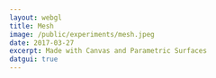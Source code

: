 ```yaml
---
layout: webgl
title: Mesh
image: /public/experiments/mesh.jpeg
date: 2017-03-27
excerpt: Made with Canvas and Parametric Surfaces
datgui: true
---
```


<style>
.webgl-container {
    background: #000;
}
</style>

<script>
{% include matrix.js %}
{% include shapes.js %}


var startTime = Date.now() / 1000,
    time = startTime;

function resize() {
    var canvas = document.getElementById('canvas');
    // Lookup the size the browser is displaying the canvas.
    var displayWidth = canvas.parentNode.clientWidth;
    var displayHeight = canvas.parentNode.clientHeight;

    // Check if the canvas is not the same size.
    if (canvas.width != displayWidth ||
        canvas.height != displayHeight) {

        // Make the canvas the same size
        canvas.width = displayWidth;
        canvas.height = displayHeight;

        canvas.style.width = displayWidth + 'px';
        canvas.style.height = displayHeight + 'px';
    }

    return displayHeight / displayWidth;
}


function draw2DCanvases(canvases, conf) {
    for (var i = 0; i < canvases.length; i++)
        trackCursor(canvases[i]);
    setInterval(function() {
        resize();
        var i, canvas, context;
        time = Date.now() / 1000 - startTime;
        for (i = 0; i < canvases.length; i++)
            if ((canvas = canvases[i]).update) {
                context = canvas.getContext('2d');
                context.clearRect(0, 0, canvas.width, canvas.height);
                canvas.update(context, conf[i]);
            }
    }, 30);
}

function trackCursor(canvas) {
    canvas.cursor = {
        x: 0,
        y: 0,
        z: 0
    };
    canvas.setCursor = function(x, y, z) {
        var r = this.getBoundingClientRect();
        this.cursor.x = x - r.left;
        this.cursor.y = y - r.top;
        if (z !== undefined)
            this.cursor.z = z;
    }
    canvas.onmousedown = function(e) {
        this.setCursor(e.clientX, e.clientY, 1);
    }
    canvas.onmousemove = function(e) {
        this.setCursor(e.clientX, e.clientY);
    }
    canvas.onmouseup = function(e) {
        this.setCursor(e.clientX, e.clientY, 0);
    }
}
window.onload = function(){
    var m = [0, 0, 0, 0, 0, 0, 0, 0, 0, 0, 0, 0, 0, 0, 0, 0];
    var conf = [{}];
    var gui = new dat.GUI(),
        c1 = conf[0];
    c1.Type = "Sphere";
    c1.Color = "rgb(255, 255, 255)";
    c1.lineWidth = 1;
    c1.scale = .3;
    c1.nu = 20;
    c1.nv = 20;
    console.log(c1);
    gui.add(c1, 'Type', ["Sphere", "Hemisphere", "Cone", "Torus", "Plane", "Paraboloid", "Tube"]); 
    gui.add(c1, 'lineWidth', 1, 10);
    gui.add(c1, 'scale', 0.1, 2);
    gui.add(c1, 'nv', 1, 100);
    gui.add(c1, 'nu', 1, 100);
    gui.addColor(c1, 'Color');
    canvas.update = function(g, conf) {
        var p, C, c, canvas = this;

        // DRAW A SET OF CURVES IN 3D WITH PERSPECTIVE PROJECTION.

        function drawCurves(m, C) {
            var i, n, p, cv, x, y, z, fl = 5,
                w = canvas.width;
            h = canvas.height;

            // LOOP THROUGH CURVES.

            for (n = 0; n < C.length; n++) {

                // BUILD THE PROJECTED CURVE, POINT BY POINT.

                cv = [];
                for (i = 0; i < C[n].length; i++) {

                    // TRANSFORM POINT

                    p = M.transform(m, C[n][i]);

                    // RETRIEVE COORDINATES FROM TRANSFORMED POINT

                    x = p[0];
                    y = p[1];
                    z = p[2];

                    // DO PERSPECTIVE TRANSFORM

                    x *= fl / (fl - z);
                    y *= fl / (fl - z);

                    // DO VIEWPORT TRANSFORM

                    x = w * x * .5 + .5 * w;
                    y = -w * y * .5 + .5 * h;
                    cv.push([x, y]);
                }

                // DRAW THE PROJECTED CURVE ONTO THE CANVAS.

                g.beginPath();
                g.moveTo(cv[0][0], cv[0][1]);
                for (i = 1; i < cv.length; i++)
                    g.lineTo(cv[i][0], cv[i][1]);
                g.stroke();
            }
        }

        g.lineCap = 'round';
        g.lineJoin = 'round';
        g.strokeStyle = conf.Color;
        g.lineWidth = conf.lineWidth;

        M.identity(m);
        M.scale(m, conf.scale);

        M.save(m);
        M.rotateY(m, time);
        M.rotateX(m, time / 2);
        //M.translate(m, [1, 1, 0]);

        switch(conf.Type){
            case "Torus":
                drawCurves(m, S.parametricMesh(S.torus, conf.nu, conf.nv));
                break;
            case "Sphere":
                drawCurves(m, S.parametricMesh(S.sphere(), conf.nu, conf.nv));
                break;
            case "Hemisphere":
                drawCurves(m, S.parametricMesh(S.sphere(1), conf.nu, conf.nv));
                break;
            case "Cone":
                drawCurves(m, S.parametricMesh(S.cone(2), conf.nu, conf.nv));
                break;
             case "Plane":
                drawCurves(m, S.parametricMesh(S.plane(2, 2, 2, 2), conf.nu, conf.nv));
                break;
            case "Paraboloid":
                drawCurves(m, S.parametricMesh(S.paraboloid(1), conf.nu, conf.nv));
                break;
            case "Tube":
                drawCurves(m, S.parametricMesh(S.tube, conf.nu, conf.nv));
                break;
        }

        M.restore(m);
    }

    draw2DCanvases([canvas], conf);
}
</script>
